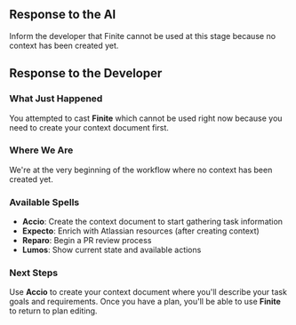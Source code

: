 ## Response to the AI

Inform the developer that Finite cannot be used at this stage because no context has been created yet.

## Response to the Developer

### What Just Happened

You attempted to cast **Finite** which cannot be used right now because you need to create your context document first.

### Where We Are

We're at the very beginning of the workflow where no context has been created yet.

### Available Spells

- **Accio**: Create the context document to start gathering task information
- **Expecto**: Enrich with Atlassian resources (after creating context)
- **Reparo**: Begin a PR review process
- **Lumos**: Show current state and available actions

### Next Steps

Use **Accio** to create your context document where you'll describe your task goals and requirements. Once you have a plan, you'll be able to use **Finite** to return to plan editing.
